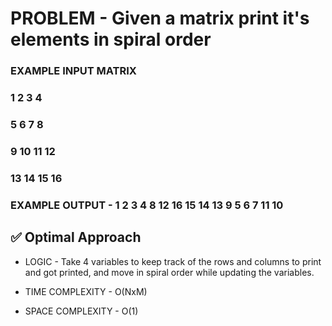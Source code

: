 # PROBLEM - Given a matrix print it's elements in spiral order

###    EXAMPLE INPUT MATRIX 
###         1 2 3 4          
###         5 6 7 8           
###         9 10 11 12       
###         13 14 15 16      

###    EXAMPLE OUTPUT - 1 2 3 4 8 12 16 15 14 13 9 5 6 7 11 10

## ✅ Optimal Approach

- LOGIC - Take 4 variables to keep track of the rows and columns to print and got printed, and move in 
spiral order while updating the variables.

- TIME COMPLEXITY - O(NxM)
- SPACE COMPLEXITY - O(1)